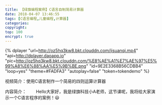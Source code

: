 ```yaml
---
title: 【绿旗编程案例】C语言自制简易计算器
date: 2018-04-07 13:46:55
tags: [C语言编程,儿童编程,计算器]
categories:
copyright:
top: 100
encrypt: true
---
```



{% dplayer "url=http://oz5hq3kw8.bkt.clouddn.com/jisuanqi.mp4" "api=http://dplayer.daoapp.io" "pic=http://oz5hq3kw8.bkt.clouddn.com/%E8%AE%A1%E7%AE%97%E5%99%A8%E6%88%AA%E5%9B%BE.png" "id=9E2E3368B56CDBB4" "loop=yes" "theme=#FADFA3" "autoplay=false" "token=tokendemo" %}

视频简介：使用C语言制作一个简易的四则运算计算器

内容简介：
&#8195;&#8195;Hello大家好，我是绿旗科技小A老师，这节课呢，我将给大家演示一个C语言程序的案例！😃




